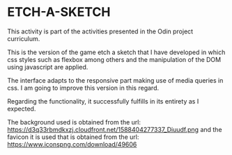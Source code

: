 # ETCH-A-SKETCH
This activity is part of the activities presented in the Odin project curriculum.

This is the version of the game etch a sketch that I have developed in which css styles such as flexbox among others and the manipulation of the DOM using javascript are applied.

The interface adapts to the responsive part making use of media queries in css. I am going to improve this version in this regard.

Regarding the functionality, it successfully fulfills in its entirety as I expected.

The background used is obtained from the url: https://d3q33rbmdkxzj.cloudfront.net/1588404277337_Diuudf.png and the favicon it is used that is obtained from the url: https://www.iconspng.com/download/49606

